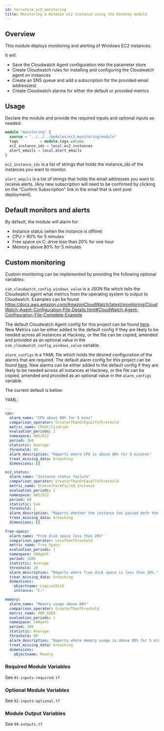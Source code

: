 ```yaml
---
id: terraform_ec2_monitoring
title: Monitoring a Windows ec2 instance using the Hackney module
---
```


## Overview
This module deploys monitoring and alerting of Windows EC2 instances.

It will:
- Save the Cloudwatch Agent configuration into the parameter store
- Create Cloudwatch rules for installing and configuring the Cloudwatch agent on instances
- Create an SNS queue and add a subscription for the provided email address(es)
- Create Cloudwatch alarms for either the default or provided metrics

## Usage
Declare the module and provide the required inputs and optional inputs as needed:
``` terraform
module "monitoring" {
  source = "../../../modules/ec2-monitoring/module"
  tags          = module.tags.values
  ec2_instance_ids = local.ec2_instances
  alert_emails = local.alert_emails
}
```

`ec2_instance_ids` is a list of strings that holds the instance_ids of the instances you want to monitor.

`alert_emails` is a list of strings that holds the email addresses you want to receive alerts. (Any new subscription will need to be confirmed by clicking on the "Confirm Subscription" link in the email that is sent post deployment).

## Default monitors and alerts
By default, the module will alarm for:
- Instance status (when the instance is offline)
- CPU > 80% for 5 minutes
- Free space on C: drive less than 20% for one hour
- Memory above 80% for 5 minutes

## Custom monitoring
Custom monitoring can be implemented by providing the following optional variables:

`ssm_cloudwatch_config_windows_value` is a JSON file which tells the Cloudwatch agent what metrics from the operating system to output to Cloudwatch. Examples can be found https://docs.aws.amazon.com/AmazonCloudWatch/latest/monitoring/CloudWatch-Agent-Configuration-File-Details.html#CloudWatch-Agent-Configuration-File-Complete-Example 

The default Cloudwatch Agent config for this project can be found [here](module/default-config/AmazonCloudwatch-windows.json).
New Metrics can be either added to the default config if they are likely to be needed across all instances at Hackney, or the file can be copied, amended and provided as an optional value in the `ssm_cloudwatch_config_windows_value` variable.

`alarm_configs` is a YAML file which holds the desired configuration of the alarms that are required.
The default alarm config for this project can be found [here](module/default-config/windows-alarms.yml).
New alarms can be either added to the default config if they are likely to be needed across all instances at Hackney, or the file can be copied, amended and provided as an optional value in the `alarm_configs` variable.

The current default is below:

YAML:
``` yaml
---
cpu:
  alarm_name: "CPU above 80% for 5 mins"
  comparison_operator: GreaterThanOrEqualToThreshold
  metric_name: CPUUtilization
  evaluation_periods: 2
  namespace: AWS/EC2
  period: 360
  statistic: Average
  threshold: 80
  alarm_description: "Reports where CPU is above 80% for 5 minutes"
  treat_missing_data: breaching
  dimensions: []

ec2_status:
  alarm_name: "Instance status failure"
  comparison_operator: GreaterThanOrEqualToThreshold
  metric_name: StatusCheckFailed_Instance
  evaluation_periods: 1
  namespace: AWS/EC2
  period: 60
  statistic: Sum
  threshold: 1
  alarm_description: "Reports whether the instance has passed both the instance status check and the system status check in the last minute."
  treat_missing_data: breaching
  dimensions: []
    
free-space:
  alarm_name: "Free disk space less than 20%"
  comparison_operator: LessThanThreshold
  metric_name: Free_Space
  evaluation_periods: 1  
  namespace: CWAgent
  period: 3600
  statistic: Average
  threshold: 20
  alarm_description: "Reports where free disk space is less than 20%."
  treat_missing_data: breaching
  dimensions:
    objectname: LogicalDisk
    instance: "C:"

memory:
  alarm_name: "Memory usage above 80%"
  comparison_operator: GreaterThanThreshold
  metric_name: RAM_USED
  evaluation_periods: 1  
  namespace: CWAgent
  period: 300
  statistic: Average
  threshold: 80
  alarm_description: "Reports where memory usage is above 80% for 5 mins."
  treat_missing_data: breaching
  dimensions:
    objectname: Memory  
```

### Required Module Variables
See `01-inputs-required.tf`

### Optional Module Variables
See `02-inputs-optional.tf`

### Module Output Variables
See `99-outputs.tf`
